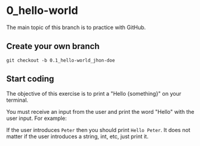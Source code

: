 # 0_hello-world

The main topic of this branch is to practice with GitHub.

## Create your own branch

```shell
git checkout -b 0.1_hello-world_jhon-doe
```

## Start coding

The objective of this exercise is to print a "Hello {something}" on your terminal.

You must receive an input from the user and print the word "Hello" with the user input.
For example:

If the user introduces `Peter` then you should print `Hello Peter`.
It does not matter if the user introduces a string, int, etc, just print it.
